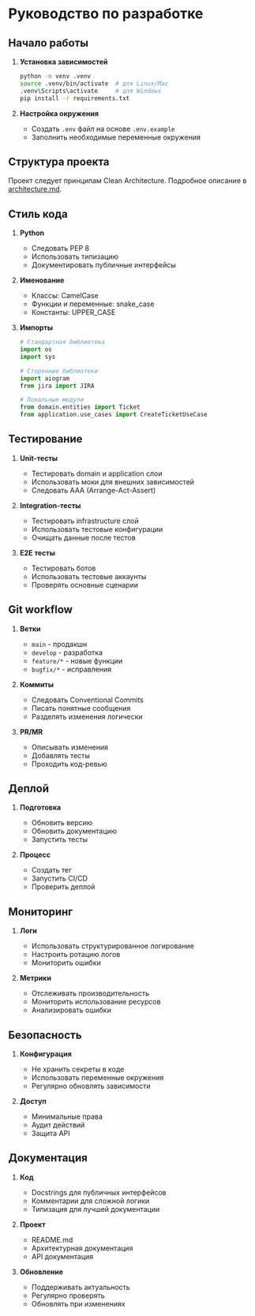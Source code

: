 # Руководство по разработке

## Начало работы

1. **Установка зависимостей**
   ```bash
   python -m venv .venv
   source .venv/bin/activate  # для Linux/Mac
   .venv\Scripts\activate     # для Windows
   pip install -r requirements.txt
   ```

2. **Настройка окружения**
   - Создать `.env` файл на основе `.env.example`
   - Заполнить необходимые переменные окружения

## Структура проекта

Проект следует принципам Clean Architecture. Подробное описание в [architecture.md](architecture.md).

## Стиль кода

1. **Python**
   - Следовать PEP 8
   - Использовать типизацию
   - Документировать публичные интерфейсы

2. **Именование**
   - Классы: CamelCase
   - Функции и переменные: snake_case
   - Константы: UPPER_CASE

3. **Импорты**
   ```python
   # Стандартная библиотека
   import os
   import sys
   
   # Сторонние библиотеки
   import aiogram
   from jira import JIRA
   
   # Локальные модули
   from domain.entities import Ticket
   from application.use_cases import CreateTicketUseCase
   ```

## Тестирование

1. **Unit-тесты**
   - Тестировать domain и application слои
   - Использовать моки для внешних зависимостей
   - Следовать AAA (Arrange-Act-Assert)

2. **Integration-тесты**
   - Тестировать infrastructure слой
   - Использовать тестовые конфигурации
   - Очищать данные после тестов

3. **E2E тесты**
   - Тестировать ботов
   - Использовать тестовые аккаунты
   - Проверять основные сценарии

## Git workflow

1. **Ветки**
   - `main` - продакшн
   - `develop` - разработка
   - `feature/*` - новые функции
   - `bugfix/*` - исправления

2. **Коммиты**
   - Следовать Conventional Commits
   - Писать понятные сообщения
   - Разделять изменения логически

3. **PR/MR**
   - Описывать изменения
   - Добавлять тесты
   - Проходить код-ревью

## Деплой

1. **Подготовка**
   - Обновить версию
   - Обновить документацию
   - Запустить тесты

2. **Процесс**
   - Создать тег
   - Запустить CI/CD
   - Проверить деплой

## Мониторинг

1. **Логи**
   - Использовать структурированное логирование
   - Настроить ротацию логов
   - Мониторить ошибки

2. **Метрики**
   - Отслеживать производительность
   - Мониторить использование ресурсов
   - Анализировать ошибки

## Безопасность

1. **Конфигурация**
   - Не хранить секреты в коде
   - Использовать переменные окружения
   - Регулярно обновлять зависимости

2. **Доступ**
   - Минимальные права
   - Аудит действий
   - Защита API

## Документация

1. **Код**
   - Docstrings для публичных интерфейсов
   - Комментарии для сложной логики
   - Типизация для лучшей документации

2. **Проект**
   - README.md
   - Архитектурная документация
   - API документация

3. **Обновление**
   - Поддерживать актуальность
   - Регулярно проверять
   - Обновлять при изменениях 